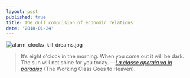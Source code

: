 ```yaml
---
layout: post
published: true
title: The dull compulsion of economic relations
date: '2018-01-24'
---
```

![alarm_clocks_kill_dreams.jpg]({{site.baseurl}}/img/alarm_clocks_kill_dreams.jpg)


> It’s eight o'clock in the morning. When you come out it will be dark. The sun will not shine for you today. —[_La classe operaia va in paradiso_](https://en.wikipedia.org/wiki/The_Working_Class_Goes_to_Heaven) (The Working Class Goes to Heaven).
